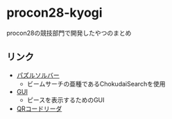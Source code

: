 # procon28-kyogi
procon28の競技部門で開発したやつのまとめ

## リンク

- [パズルソルバー](https://github.com/kurokoji/procon28-kurosolver)
  - ビームサーチの亜種であるChokudaiSearchを使用
- [GUI](https://github.com/kurokoji/procon28-WakuAndPiece2017)
  - ピースを表示するためのGUI
- [QRコードリーダ](https://github.com/kurokoji/procon28-cppReadQR)
